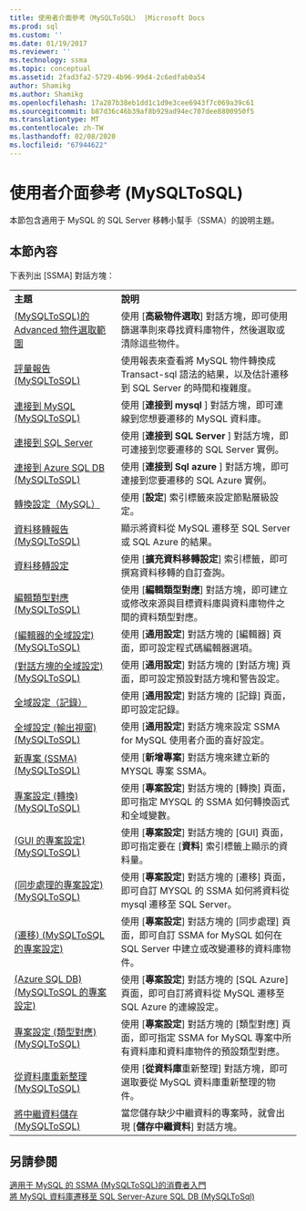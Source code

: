 ```yaml
---
title: 使用者介面參考（MySQLToSQL） |Microsoft Docs
ms.prod: sql
ms.custom: ''
ms.date: 01/19/2017
ms.reviewer: ''
ms.technology: ssma
ms.topic: conceptual
ms.assetid: 2fad3fa2-5729-4b96-99d4-2c6edfab0a54
author: Shamikg
ms.author: Shamikg
ms.openlocfilehash: 17a287b38eb1dd1c1d9e3cee6943f7c069a39c61
ms.sourcegitcommit: b87d36c46b39af8b929ad94ec707dee8800950f5
ms.translationtype: MT
ms.contentlocale: zh-TW
ms.lasthandoff: 02/08/2020
ms.locfileid: "67944622"
---
```

# <a name="user-interface-reference-mysqltosql"></a>使用者介面參考 (MySQLToSQL)
本節包含適用于 MySQL 的 SQL Server 移轉小幫手（SSMA）的說明主題。  
  
## <a name="in-this-section"></a>本節內容  
下表列出 [SSMA] 對話方塊：  
  
|||  
|-|-|  
|**主題**|**說明**|  
|[&#40;MySQLToSQL&#41;的 Advanced 物件選取範圍](../../ssma/mysql/advanced-object-selection-mysqltosql.md)|使用 [**高級物件選取**] 對話方塊，即可使用篩選準則來尋找資料庫物件，然後選取或清除這些物件。|  
|[評量報告 &#40;MySQLToSQL&#41;](../../ssma/mysql/assessment-report-mysqltosql.md)|使用報表來查看將 MySQL 物件轉換成 Transact-sql 語法的結果，以及估計遷移到 SQL Server 的時間和複雜度。|  
|[連接到 MySQL &#40;MySQLToSQL&#41;](../../ssma/mysql/connect-to-mysql-mysqltosql.md)|使用 [**連接到 mysql** ] 對話方塊，即可連線到您想要遷移的 MySQL 資料庫。|  
|[連接到 SQL Server](https://msdn.microsoft.com/d73abd3a-80df-4293-b973-1723069db049)|使用 [**連接到 SQL Server** ] 對話方塊，即可連接到您要遷移的 SQL Server 實例。|  
|[連接到 Azure SQL DB &#40;MySQLToSQL&#41;](../../ssma/mysql/connect-to-azure-sql-db-mysqltosql.md)|使用 [**連接到 Sql azure** ] 對話方塊，即可連接到您要遷移的 SQL Azure 實例。|  
|[轉換設定（MySQL）](https://msdn.microsoft.com/f551cf6e-1575-4206-9cca-975b5b43a6b8)|使用 [**設定**] 索引標籤來設定節點層級設定。|  
|[資料移轉報告 &#40;MySQLToSQL&#41;](../../ssma/mysql/data-migration-report-mysqltosql.md)|顯示將資料從 MySQL 遷移至 SQL Server 或 SQL Azure 的結果。|  
|[資料移轉設定](data-migration-settings-mysqltosql.md)|使用 [**擴充資料移轉設定**] 索引標籤，即可撰寫資料移轉的自訂查詢。|  
|[編輯類型對應 &#40;MySQLToSQL&#41;](../../ssma/mysql/edit-type-mapping-mysqltosql.md)|使用 [**編輯類型對應**] 對話方塊，即可建立或修改來源與目標資料庫與資料庫物件之間的資料類型對應。|  
|[&#40;編輯器的全域設定&#41; &#40;MySQLToSQL&#41;](../../ssma/mysql/global-settings-editor-mysqltosql.md)|使用 [**通用設定**] 對話方塊的 [編輯器] 頁面，即可設定程式碼編輯器選項。|  
|[&#40;對話方塊的全域設定&#41; &#40;MySQLToSQL&#41;](../../ssma/mysql/global-settings-dialogs-mysqltosql.md)|使用 [**通用設定**] 對話方塊的 [對話方塊] 頁面，即可設定預設對話方塊和警告設定。|  
|[全域設定（記錄）](https://msdn.microsoft.com/0d033492-5ec3-473a-8de1-821894ec9518)|使用 [**通用設定**] 對話方塊的 [記錄] 頁面，即可設定記錄。|  
|[全域設定 &#40;輸出視窗&#41; &#40;MySQLToSQL&#41;](../../ssma/mysql/global-settings-output-window-mysqltosql.md)|使用 [**通用設定**] 對話方塊來設定 SSMA for MySQL 使用者介面的喜好設定。|  
|[新專案 &#40;SSMA&#41; &#40;MySQLToSQL&#41;](../../ssma/mysql/new-project-ssma-mysqltosql.md)|使用 [**新增專案**] 對話方塊來建立新的 MYSQL 專案 SSMA。|  
|[專案設定 &#40;轉換&#41; &#40;MySQLToSQL&#41;](../../ssma/mysql/project-settings-conversion-mysqltosql.md)|使用 [**專案設定**] 對話方塊的 [轉換] 頁面，即可指定 MYSQL 的 SSMA 如何轉換函式和全域變數。|  
|[&#40;GUI 的專案設定&#41;  &#40;MySQLToSQL&#41;](../../ssma/mysql/project-settings-gui-mysqltosql.md)|使用 [**專案設定**] 對話方塊的 [GUI] 頁面，即可指定要在 [**資料**] 索引標籤上顯示的資料量。|  
|[&#40;同步處理的專案設定&#41; &#40;MySQLToSQL&#41;](../../ssma/mysql/project-settings-synchronization-mysqltosql.md)|使用 [**專案設定**] 對話方塊的 [遷移] 頁面，即可自訂 MYSQL 的 SSMA 如何將資料從 mysql 遷移至 SQL Server。|  
|[&#40;遷移&#41; &#40;MySQLToSQL 的專案設定&#41;](../../ssma/mysql/project-settings-migration-mysqltosql.md)|使用 [**專案設定**] 對話方塊的 [同步處理] 頁面，即可自訂 SSMA for MySQL 如何在 SQL Server 中建立或改變遷移的資料庫物件。|  
|[&#40;Azure SQL DB&#41; &#40;MySQLToSQL 的專案設定&#41;](../../ssma/mysql/project-settings-azure-sql-db-mysqltosql.md)|使用 [**專案設定**] 對話方塊的 [SQL Azure] 頁面，即可自訂將資料從 MySQL 遷移至 SQL Azure 的連線設定。|  
|[專案設定 &#40;類型對應&#41; &#40;MySQLToSQL&#41;](../../ssma/mysql/project-settings-type-mapping-mysqltosql.md)|使用 [**專案設定**] 對話方塊的 [類型對應] 頁面，即可指定 SSMA for MySQL 專案中所有資料庫和資料庫物件的預設類型對應。|  
|[從資料庫重新整理 &#40;MySQLToSQL&#41;](../../ssma/mysql/refresh-from-database-mysqltosql.md)|使用 [**從資料庫**重新整理] 對話方塊，即可選取要從 MySQL 資料庫重新整理的物件。|  
|[將中繼資料儲存 &#40;MySQLToSQL&#41;](../../ssma/mysql/save-metadata-mysqltosql.md)|當您儲存缺少中繼資料的專案時，就會出現 [**儲存中繼資料**] 對話方塊。|  
  
## <a name="see-also"></a>另請參閱  
[適用于 MySQL 的 SSMA &#40;MySQLToSQL&#41;的消費者入門](../../ssma/mysql/getting-started-with-ssma-for-mysql-mysqltosql.md)  
[將 MySQL 資料庫遷移至 SQL Server-Azure SQL DB &#40;MySQLToSql&#41;](../../ssma/mysql/migrating-mysql-databases-to-sql-server-azure-sql-db-mysqltosql.md)  
  
